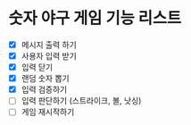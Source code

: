 # 숫자 야구 게임 기능 리스트

- [x] 메시지 출력 하기
- [x] 사용자 입력 받기
- [x] 입력 닫기
- [x] 랜덤 숫자 뽑기
- [x] 입력 검증하기
- [ ] 입력 판단하기 (스트라이크, 볼, 낫싱)
- [ ] 게임 재시작하기
